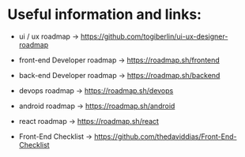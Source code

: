 # Useful information and links:



- ui / ux roadmap
-> https://github.com/togiberlin/ui-ux-designer-roadmap



- front-end Developer roadmap
-> https://roadmap.sh/frontend



- back-end Developer roadmap
-> https://roadmap.sh/backend



- devops roadmap
-> https://roadmap.sh/devops



- android roadmap
-> https://roadmap.sh/android



- react roadmap
-> https://roadmap.sh/react



- Front-End Checklist 
-> https://github.com/thedaviddias/Front-End-Checklist




